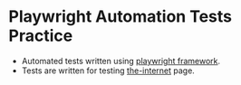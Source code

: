 # Playwright Automation Tests Practice
* Automated tests written using [playwright framework](https://playwright.dev/).
* Tests are written for testing [the-internet](https://the-internet.herokuapp.com/) page.